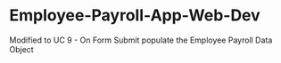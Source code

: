 # Employee-Payroll-App-Web-Dev

Modified to UC 9 - On Form Submit populate the Employee Payroll Data Object